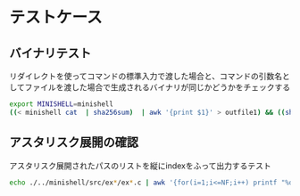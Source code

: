 # テストケース

## バイナリテスト

リダイレクトを使ってコマンドの標準入力で渡した場合と、コマンドの引数名としてファイルを渡した場合で生成されるバイナリが同じかどうかをチェックする

```bash
export MINISHELL=minishell
((< minishell cat  | sha256sum)  | awk '{print $1}' > outfile1) && ((sha256sum minishell | awk '{print $1}') > outfile2) && diff -u outfile1 outfile2 | wc -l
```


## アスタリスク展開の確認

アスタリスク展開されたパスのリストを縦にindexをふって出力するテスト

```bash
echo ./../minishell/src/ex*/ex*.c | awk '{for(i=1;i<=NF;i++) printf "%d:%s ", i, $i; print ""}' | tr ' ' '\n'
```
